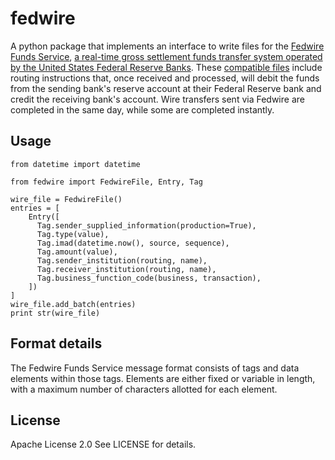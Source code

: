 # fedwire

A python package that implements an interface to write files for the [Fedwire Funds Service](https://www.frbservices.org/financial-services/wires/index.html), [a real-time gross settlement funds transfer system operated by the United States Federal Reserve Banks](https://en.wikipedia.org/wiki/Fedwire). These [compatible files](http://citeseerx.ist.psu.edu/viewdoc/download?doi=10.1.1.445.7645&rep=rep1&type=pdf) include routing instructions that, once received and processed, will debit the funds from the sending bank's reserve account at their Federal Reserve bank and credit the receiving bank's account. Wire transfers sent via Fedwire are completed in the same day, while some are completed instantly.

## Usage

```
from datetime import datetime

from fedwire import FedwireFile, Entry, Tag

wire_file = FedwireFile()
entries = [
    Entry([
      Tag.sender_supplied_information(production=True),
      Tag.type(value),
      Tag.imad(datetime.now(), source, sequence),
      Tag.amount(value),
      Tag.sender_institution(routing, name),
      Tag.receiver_institution(routing, name),
      Tag.business_function_code(business, transaction),
    ])
]
wire_file.add_batch(entries)
print str(wire_file)
```

## Format details

The Fedwire Funds Service message format consists of tags and data elements within those tags. Elements are either fixed or variable in length, with a maximum number of characters allotted for each element.

## License

Apache License 2.0 See LICENSE for details.
